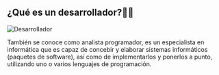 ## ¿Qué es un desarrollador?:man_technologist:

![Desarrollador](https://webescuela.com/wp-content/uploads/2020/08/desarrollador-web.png)

También se conoce como analista
programador, es un especialista en
informática que es capaz de concebir y
elaborar sistemas informáticos (paquetes
de software), así como de implementarlos
y ponerlos a punto, utilizando uno o varios lenguajes de programación.
